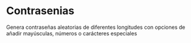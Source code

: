 # Contrasenias
Genera contraseñas aleatorias de diferentes longitudes con opciones de añadir mayúsculas, números o carácteres especiales 
